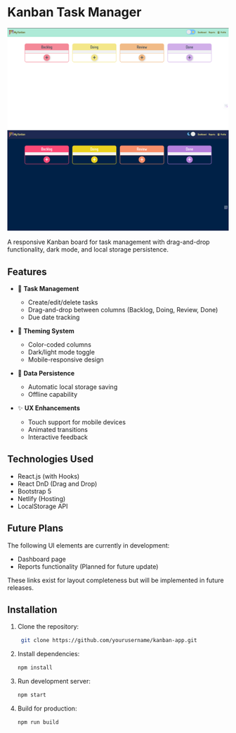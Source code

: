 # Kanban Task Manager

![App Screenshot](/public/screenshot_light.png)
![App Screenshot](/public/screenshot_dark.png) 

A responsive Kanban board for task management with drag-and-drop functionality, dark mode, and local storage persistence.

## Features

- 🎯 **Task Management**
  - Create/edit/delete tasks
  - Drag-and-drop between columns (Backlog, Doing, Review, Done)
  - Due date tracking

- 🎨 **Theming System**
  - Color-coded columns
  - Dark/light mode toggle
  - Mobile-responsive design

- 🔄 **Data Persistence**
  - Automatic local storage saving
  - Offline capability

- ✨ **UX Enhancements**
  - Touch support for mobile devices
  - Animated transitions
  - Interactive feedback

## Technologies Used

- React.js (with Hooks)
- React DnD (Drag and Drop)
- Bootstrap 5
- Netlify (Hosting)
- LocalStorage API

## Future Plans  

The following UI elements are currently in development:  
- Dashboard page 
- Reports functionality (Planned for future update)  

These links exist for layout completeness but will be implemented in future releases.

## Installation

1. Clone the repository:
   ```bash
    git clone https://github.com/yourusername/kanban-app.git
    ```

2. Install dependencies:
    ```bash
    npm install
    ```

3. Run development server:
    ```bash
    npm start
    ```

4. Build for production:
    ```bash
    npm run build
    ```